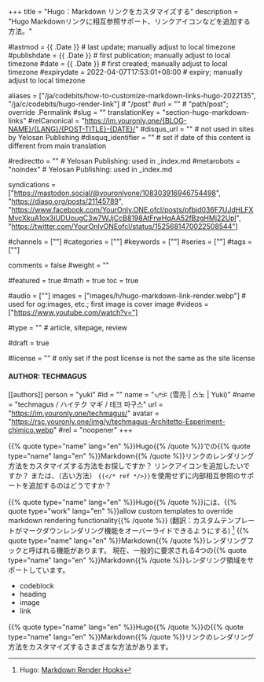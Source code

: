 +++
title = "Hugo：Markdown リンクをカスタマイズする"
description = "Hugo Markdownリンクに相互参照サポート、リンクアイコンなどを追加する方法。"

#lastmod = {{ .Date }}                 # last update; manually adjust to local timezone
#publishdate = {{ .Date }}             # first publication; manually adjust to local timezone
#date = {{ .Date }}                    # first created; manually adjust to local timezone
#expirydate = 2022-04-07T17:53:01+08:00              # expiry; manually adjust to local timezone

aliases = ["/ja/codebits/how-to-customize-markdown-links-hugo-2022135", "/ja/c/codebits/hugo-render-link"]                                        # "/post"
#url = ""                                              # "path/post"; override .Permalink
#slug = ""
translationKey = "section-hugo-markdown-links"
#relCanonical = "https://im.youronly.one/{BLOG-NAME}/{LANG}/{POST-TITLE}-{DATE}/"
#disqus_url = ""                                       # not used in sites by Yelosan Publishing
#disquq_identifier = ""                                # set if date of this content is different from main translation

#redirectto = ""                                       # Yelosan Publishing: used in _index.md
#metarobots = "noindex"                                # Yelosan Publishing: used in _index.md

syndications = ["https://mastodon.social/@youronlyone/108303916946754498", "https://diasp.org/posts/21145789", "https://www.facebook.com/YourOnly.ONE.ofcl/posts/pfbid036F7UJdHLFXMvcXkuA1ox3iUDUougC3w7WJjCcB8198AtFrwHqAA52fBzgHMj22Upl", "https://twitter.com/YourOnlyONEofcl/status/1525681470022508544"]

#channels = [""]
#categories = [""]
#keywords = [""]
#series = [""]
#tags = [""]

comments = false
#weight = ""

#featured = true
#math = true
toc = true

#audio = [""]
images = ["images/h/hugo-markdown-link-render.webp"]                 # used for og:images, etc.; first image is cover image
#videos = ["https://www.youtube.com/watch?v="]

#type = ""                                             # article, sitepage, review

#draft = true

#license = ""                                          # only set if the post license is not the same as the site license

#### AUTHOR: TECHMAGUS ####
[[authors]]
  person = "yuki"
  #id = ""
  name = "ᜌᜓᜃᜒ (雪亮 | 스노 | Yuki)"
  #name = "techmagus / ハイテク マギ / 테크 마구스"
  url = "https://im.youronly.one/techmagus/"
  avatar = "https://rsc.youronly.one/img/y/techmagus-Architetto-Esperiment-chimico.webp"
  #rel = "noopener"
+++

{{% quote type="name" lang="en" %}}Hugo{{% /quote %}}での{{% quote type="name" lang="en" %}}Markdown{{% /quote %}}リンクのレンダリング方法をカスタマイズする方法をお探しですか？ リンクアイコンを追加したいですか？ または、（古い方法） `{{</* ref */>}}`を使用せずに内部相互参照のサポートを追加するのはどうですか？

{{% quote type="name" lang="en" %}}Hugo{{% /quote %}}には、{{% quote type="work" lang="en" %}}allow custom templates to override markdown rendering functionality{{% /quote %}} (翻訳：カスタムテンプレートがマークダウンレンダリング機能をオーバーライドできるようにする) [^hugo-markdown-render-hooks] {{% quote type="name" lang="en" %}}Markdown{{% /quote %}}レンダリングフックと呼ばれる機能があります。 現在、一般的に要求される4つの{{% quote type="name" lang="en" %}}Markdown{{% /quote %}}レンダリング領域をサポートしています。

- codeblock
- heading
- image
- link

{{% quote type="name" lang="en" %}}Hugo{{% /quote %}}の{{% quote type="name" lang="en" %}}Markdown{{% /quote %}}リンクのレンダリング方法をカスタマイズするさまざまな方法があります。

[^hugo-markdown-render-hooks]: Hugo: [Markdown Render Hooks](https://gohugo.io/templates/render-hooks/ "Hugo: Markdown Render Hooks")

